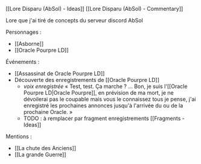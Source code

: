 [[Lore Disparu (AbSol) - Ideas]]
[[Lore Disparu (AbSol) - Commentary]]

Lore que j'ai tiré de concepts du serveur discord AbSol

Personnages :
- [[Asborne]]
- [[Oracle Pourpre LD]]

Événements :
- [[Assassinat de Oracle Pourpre LD]]
- Découverte des enregistrements de [[Oracle Pourpre LD]]
	- _voix enregistrée_ « Test, test. Ça marche ? ... Bon, je suis l'[[Oracle Pourpre LD|Oracle Pourpre]], en prévision de ma mort, je ne dévoilerai pas le coupable mais vous le connaissez tous je pense, j'ai enregistré les prochaines annonces jusqu'à l'arrivée du ou de la prochaine Oracle. »
	- TODO : à remplacer par fragment enregistrements [[Fragments - Ideas]]

Mentions :
- [[La chute des Anciens]]
- [[La grande Guerre]]
